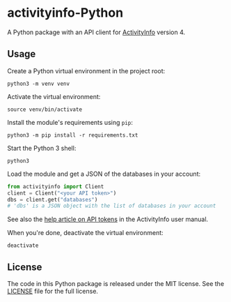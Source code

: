 # activityinfo-Python
A Python package with an API client for [ActivityInfo](https://www.activityinfo.org) version 4.

## Usage

Create a Python virtual environment in the project root:

```commandline
python3 -m venv venv
```

Activate the virtual environment:

```commandline
source venv/bin/activate
```

Install the module's requirements using `pip`:
```commandline
python3 -m pip install -r requirements.txt 
```

Start the Python 3 shell:

```commandline
python3
```

Load the module and get a JSON of the databases in your account:
```python
from activityinfo import Client
client = Client("<your API token>")
dbs = client.get("databases")
# 'dbs' is a JSON object with the list of databases in your account
```

See also the 
[help article on API tokens](http://help.activityinfo.org/m/84880/l/1333305-using-an-api-token-to-authenticate-with-activityinfo) 
in the ActivityInfo user manual.

When you're done, deactivate the virtual environment:
```commandline
deactivate
```

## License

The code in this Python package is released under the MIT license.
See the [LICENSE](LICENSE) file for the full license.
